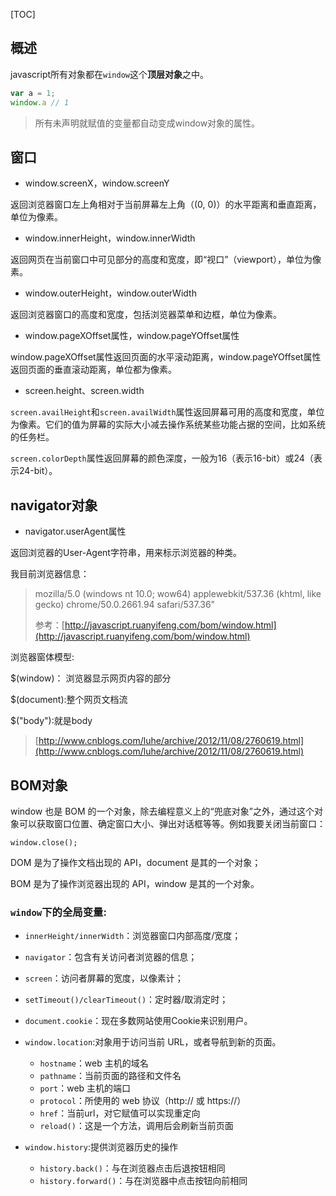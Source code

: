 \[TOC\]

## 概述

javascript所有对象都在`window`这个**顶层对象**之中。

```js
var a = 1;
window.a // 1
```

> 所有未声明就赋值的变量都自动变成window对象的属性。

## 窗口

* window.screenX，window.screenY

返回浏览器窗口左上角相对于当前屏幕左上角（\(0, 0\)）的水平距离和垂直距离，单位为像素。

* window.innerHeight，window.innerWidth

返回网页在当前窗口中可见部分的高度和宽度，即“视口”（viewport），单位为像素。

* window.outerHeight，window.outerWidth

返回浏览器窗口的高度和宽度，包括浏览器菜单和边框，单位为像素。

* window.pageXOffset属性，window.pageYOffset属性 

window.pageXOffset属性返回页面的水平滚动距离，window.pageYOffset属性返回页面的垂直滚动距离，单位都为像素。

* screen.height、screen.width

`screen.availHeight`和`screen.availWidth`属性返回屏幕可用的高度和宽度，单位为像素。它们的值为屏幕的实际大小减去操作系统某些功能占据的空间，比如系统的任务栏。

`screen.colorDepth`属性返回屏幕的颜色深度，一般为16（表示16-bit）或24（表示24-bit）。

## navigator对象

* navigator.userAgent属性

返回浏览器的User-Agent字符串，用来标示浏览器的种类。

我目前浏览器信息：

> mozilla/5.0 \(windows nt 10.0; wow64\) applewebkit/537.36 \(khtml, like gecko\) chrome/50.0.2661.94 safari/537.36"
>
> 参考：[http://javascript.ruanyifeng.com/bom/window.html](http://javascript.ruanyifeng.com/bom/window.html)

浏览器窗体模型:

$\(window\)：  浏览器显示网页内容的部分

$\(document\):整个网页文档流

$\("body"\):就是body

> [http://www.cnblogs.com/luhe/archive/2012/11/08/2760619.html](http://www.cnblogs.com/luhe/archive/2012/11/08/2760619.html)

## BOM对象

window 也是 BOM 的一个对象，除去编程意义上的“兜底对象”之外，通过这个对象可以获取窗口位置、确定窗口大小、弹出对话框等等。例如我要关闭当前窗口：

```
window.close();
```

DOM 是为了操作文档出现的 API，document 是其的一个对象；

BOM 是为了操作浏览器出现的 API，window 是其的一个对象。

### `window`下的全局变量:

* `innerHeight/innerWidth`：浏览器窗口内部高度/宽度；

* `navigator`：包含有关访问者浏览器的信息；

* `screen`：访问者屏幕的宽度，以像素计；

* `setTimeout()/clearTimeout()`：定时器/取消定时；

* `document.cookie`：现在多数网站使用Cookie来识别用户。

* `window.location`:对象用于访问当前 URL，或者导航到新的页面。

  * `hostname`：web 主机的域名
  * `pathname`：当前页面的路径和文件名
  * `port`：web 主机的端口
  * `protocol`：所使用的 web 协议（http:// 或 https://）
  * `href`：当前url，对它赋值可以实现重定向
  * `reload()`：这是一个方法，调用后会刷新当前页面

* `window.history`:提供浏览器历史的操作

  * `history.back()`：与在浏览器点击后退按钮相同
  * `history.forward()`：与在浏览器中点击按钮向前相同



